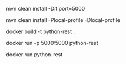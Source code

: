 
mvn clean install -Dit.port=5000

mvn clean install -Plocal-profile -Dlocal-profile


docker build -t python-rest .

docker run -p 5000:5000 python-rest

docker run python-rest 